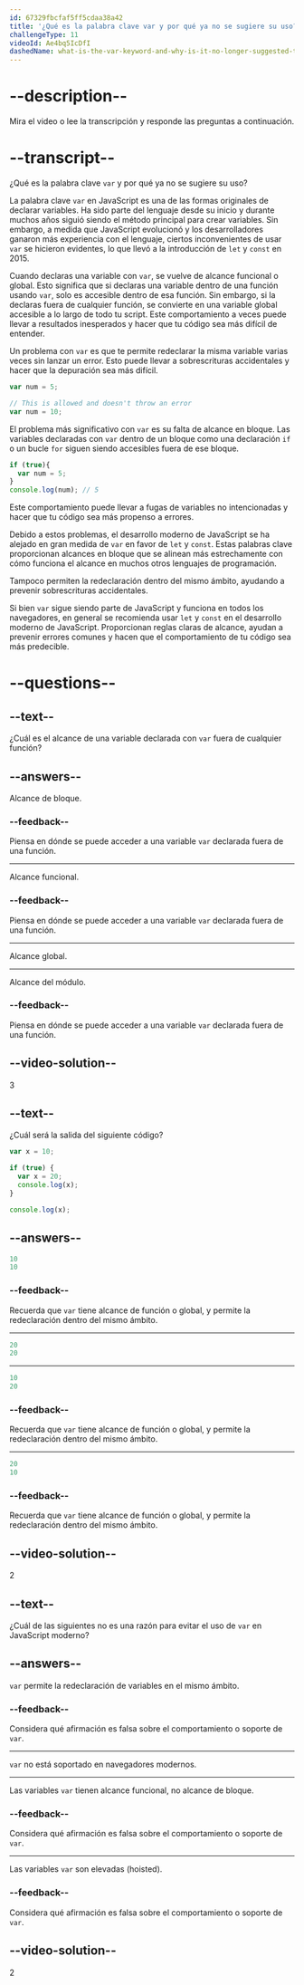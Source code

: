 ```yaml
---
id: 67329fbcfaf5ff5cdaa38a42
title: '¿Qué es la palabra clave var y por qué ya no se sugiere su uso?'
challengeType: 11
videoId: Ae4bq5IcDfI
dashedName: what-is-the-var-keyword-and-why-is-it-no-longer-suggested-to-use-it
---
```


# --description--

Mira el video o lee la transcripción y responde las preguntas a continuación.

# --transcript--

¿Qué es la palabra clave `var` y por qué ya no se sugiere su uso?

La palabra clave `var` en JavaScript es una de las formas originales de declarar variables. Ha sido parte del lenguaje desde su inicio y durante muchos años siguió siendo el método principal para crear variables. Sin embargo, a medida que JavaScript evolucionó y los desarrolladores ganaron más experiencia con el lenguaje, ciertos inconvenientes de usar `var` se hicieron evidentes, lo que llevó a la introducción de `let` y `const` en 2015.

Cuando declaras una variable con `var`, se vuelve de alcance funcional o global. Esto significa que si declaras una variable dentro de una función usando `var`, solo es accesible dentro de esa función. Sin embargo, si la declaras fuera de cualquier función, se convierte en una variable global accesible a lo largo de todo tu script. Este comportamiento a veces puede llevar a resultados inesperados y hacer que tu código sea más difícil de entender.

Un problema con `var` es que te permite redeclarar la misma variable varias veces sin lanzar un error. Esto puede llevar a sobrescrituras accidentales y hacer que la depuración sea más difícil.

```js
var num = 5;

// This is allowed and doesn't throw an error
var num = 10;
```

El problema más significativo con `var` es su falta de alcance en bloque. Las variables declaradas con `var` dentro de un bloque como una declaración `if` o un bucle `for` siguen siendo accesibles fuera de ese bloque.

```js
if (true){
  var num = 5;
}
console.log(num); // 5
```

Este comportamiento puede llevar a fugas de variables no intencionadas y hacer que tu código sea más propenso a errores.

Debido a estos problemas, el desarrollo moderno de JavaScript se ha alejado en gran medida de `var` en favor de `let` y `const`. Estas palabras clave proporcionan alcances en bloque que se alinean más estrechamente con cómo funciona el alcance en muchos otros lenguajes de programación.

Tampoco permiten la redeclaración dentro del mismo ámbito, ayudando a prevenir sobrescrituras accidentales.

Si bien `var` sigue siendo parte de JavaScript y funciona en todos los navegadores, en general se recomienda usar `let` y `const` en el desarrollo moderno de JavaScript. Proporcionan reglas claras de alcance, ayudan a prevenir errores comunes y hacen que el comportamiento de tu código sea más predecible.

# --questions--

## --text--

¿Cuál es el alcance de una variable declarada con `var` fuera de cualquier función?

## --answers--

Alcance de bloque.

### --feedback--

Piensa en dónde se puede acceder a una variable `var` declarada fuera de una función.

---

Alcance funcional.

### --feedback--

Piensa en dónde se puede acceder a una variable `var` declarada fuera de una función.

---

Alcance global.

---

Alcance del módulo.

### --feedback--

Piensa en dónde se puede acceder a una variable `var` declarada fuera de una función.

## --video-solution--

3

## --text--

¿Cuál será la salida del siguiente código?

```js
var x = 10;

if (true) {
  var x = 20;
  console.log(x);
}

console.log(x);
```

## --answers--

```js
10
10
```

### --feedback--

Recuerda que `var` tiene alcance de función o global, y permite la redeclaración dentro del mismo ámbito.

---

```js
20
20
```

---

```js
10
20
```

### --feedback--

Recuerda que `var` tiene alcance de función o global, y permite la redeclaración dentro del mismo ámbito.

---

```js
20
10
```

### --feedback--

Recuerda que `var` tiene alcance de función o global, y permite la redeclaración dentro del mismo ámbito.

## --video-solution--

2

## --text--

¿Cuál de las siguientes no es una razón para evitar el uso de `var` en JavaScript moderno?

## --answers--

`var` permite la redeclaración de variables en el mismo ámbito.

### --feedback--

Considera qué afirmación es falsa sobre el comportamiento o soporte de `var`.

---

`var` no está soportado en navegadores modernos.

---

Las variables `var` tienen alcance funcional, no alcance de bloque.

### --feedback--

Considera qué afirmación es falsa sobre el comportamiento o soporte de `var`.

---

Las variables `var` son elevadas (hoisted).

### --feedback--

Considera qué afirmación es falsa sobre el comportamiento o soporte de `var`.

## --video-solution--

2
